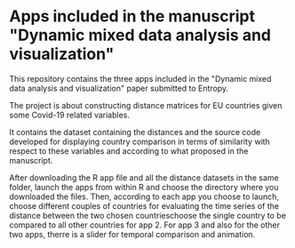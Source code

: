 # Apps included in the manuscript "Dynamic mixed data analysis and visualization"
This repository contains the three apps included in the "Dynamic mixed data analysis and visualization" paper submitted to Entropy.

The project is about constructing distance matrices for EU countries given some Covid-19 related variables.

It contains the dataset containing the distances and the source code developed for displaying country comparison in terms of similarity with respect to these variables and according to what proposed in the manuscript.

After downloading the R app file and all the distance datasets in the same folder, launch the apps from within R and choose the directory where you downloaded the files. Then, according to each app you choose to launch, choose different couples of countries for evaluating the time series of the distance between the two chosen countrieschoose the single country to be compared to all other countries for app 2. For app 3 and also for the other two apps, therre is a slider for temporal comparison and animation.
